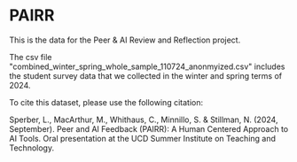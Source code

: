 # PAIRR
This is the data for the Peer &amp; AI Review and Reflection project.

The csv file "combined_winter_spring_whole_sample_110724_anonmyized.csv" includes the student survey data that we collected in the winter and spring terms of 2024.

To cite this dataset, please use the following citation:

Sperber, L., MacArthur, M., Whithaus, C., Minnillo, S. & Stillman, N. (2024, September). Peer and AI Feedback (PAIRR): A Human Centered Approach to AI Tools. Oral presentation at the UCD Summer Institute on Teaching and Technology.

